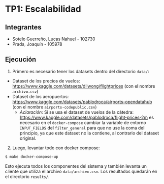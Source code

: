# TP1: Escalabilidad

## Integrantes

- Sotelo Guerreño, Lucas Nahuel - 102730
- Prada, Joaquín - 105978

## Ejecución 

1. Primero es necesario tener los datasets dentro del directorio `data/`:
- Dataset de los precios de vuelos: https://www.kaggle.com/datasets/dilwong/flightprices (con el nombre `archivo.csv`)
- Dataset de los aeropuertos: https://www.kaggle.com/datasets/pablodroca/airports-opendatahub (con el nombre `airports-codepublic.csv`)
  - *Aclaración*: Si se usa el dataset de vuelos de la cátedra: https://www.kaggle.com/datasets/pablodroca/flight-prices-2m es necesario en el `docker-compose` cambiar la variable de entorno `INPUT_FIELDS` del `filter_general` para que no use la coma del principio, ya que este dataset no la contiene, al contrario del dataset original.

2. Luego, levantar todo con docker compose:

```bash
$ make docker-compose-up
```

Esto ejecuta todos los componentes del sistema y también levanta un cliente que utiliza el archivo `data/archivo.csv`. Los resultados quedarán en el directorio `results/`.
